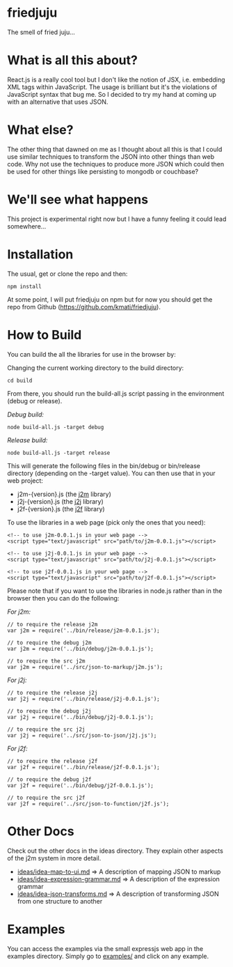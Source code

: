 # friedjuju

The smell of fried juju...

# What is all this about?

React.js is a really cool tool but I don't like the notion of JSX, i.e. embedding XML tags within JavaScript. The usage is brilliant but it's the violations of JavaScript syntax that bug me. So I decided to try my hand at coming up with an alternative that uses JSON.

# What else?

The other thing that dawned on me as I thought about all this is that I could use similar techniques to transform the JSON into other things than web code. Why not use the techniques to produce more JSON which could then be used for other things like persisting to mongodb or couchbase?

# We'll see what happens

This project is experimental right now but I have a funny feeling it could lead somewhere...

# Installation

The usual, get or clone the repo and then:

```
npm install
```

At some point, I will put friedjuju on npm but for now you should get the repo from Github (https://github.com/kmati/friedjuju).

# How to Build

You can build the all the libraries for use in the browser by:

Changing the current working directory to the build directory:

```
cd build
```

From there, you should run the build-all.js script passing in the environment (debug or release).

*Debug build:*

```
node build-all.js -target debug
```

*Release build:*

```
node build-all.js -target release
```

This will generate the following files in the bin/debug or bin/release directory (depending on the -target value). You can then use that in your web project:

* j2m-{version}.js (the [j2m](src/json-to-markup) library)
* j2j-{version}.js (the [j2j](src/json-to-json) library)
* j2f-{version}.js (the [j2f](src/json-to-function) library)

To use the libraries in a web page (pick only the ones that you need):

```
<!-- to use j2m-0.0.1.js in your web page -->
<script type="text/javascript" src="path/to/j2m-0.0.1.js"></script>

<!-- to use j2j-0.0.1.js in your web page -->
<script type="text/javascript" src="path/to/j2j-0.0.1.js"></script>

<!-- to use j2f-0.0.1.js in your web page -->
<script type="text/javascript" src="path/to/j2f-0.0.1.js"></script>
```

Please note that if you want to use the libraries in node.js rather than in the browser then you can do the following:

*For j2m:*

```
// to require the release j2m
var j2m = require('../bin/release/j2m-0.0.1.js');

// to require the debug j2m
var j2m = require('../bin/debug/j2m-0.0.1.js');

// to require the src j2m
var j2m = require('../src/json-to-markup/j2m.js');
```

*For j2j:*

```
// to require the release j2j
var j2j = require('../bin/release/j2j-0.0.1.js');

// to require the debug j2j
var j2j = require('../bin/debug/j2j-0.0.1.js');

// to require the src j2j
var j2j = require('../src/json-to-json/j2j.js');
```

*For j2f:*

```
// to require the release j2f
var j2f = require('../bin/release/j2f-0.0.1.js');

// to require the debug j2f
var j2f = require('../bin/debug/j2f-0.0.1.js');

// to require the src j2f
var j2f = require('../src/json-to-function/j2f.js');
```

# Other Docs

Check out the other docs in the ideas directory. They explain other aspects of the j2m system in more detail.

* [ideas/idea-map-to-ui.md](ideas/idea-map-to-ui.md) => A description of mapping JSON to markup
* [ideas/idea-expression-grammar.md](ideas/idea-expression-grammar.md) => A description of the expression grammar
* [ideas/idea-json-transforms.md](ideas/idea-json-transforms.md) => A description of transforming JSON from one structure to another


# Examples

You can access the examples via the small expressjs web app in the examples directory. Simply go to [examples/](examples/) and click on any example.

